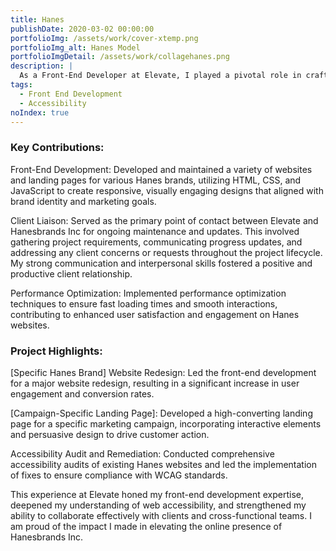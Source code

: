 ```yaml
---
title: Hanes
publishDate: 2020-03-02 00:00:00
portfolioImg: /assets/work/cover-xtemp.png
portfolioImg_alt: Hanes Model
portfolioImgDetail: /assets/work/collagehanes.png
description: |
  As a Front-End Developer at Elevate, I played a pivotal role in crafting the digital face of Hanesbrands Inc. My responsibilities spanned a wide spectrum of front-end development, web accessibility, and client communication.
tags:
  - Front End Development
  - Accessibility
noIndex: true
---
```


### Key Contributions:

Front-End Development: Developed and maintained a variety of websites and landing pages for various Hanes brands, utilizing HTML, CSS, and JavaScript to create responsive, visually engaging designs that aligned with brand identity and marketing goals.

Client Liaison: Served as the primary point of contact between Elevate and Hanesbrands Inc for ongoing maintenance and updates. This involved gathering project requirements, communicating progress updates, and addressing any client concerns or requests throughout the project lifecycle. My strong communication and interpersonal skills fostered a positive and productive client relationship.

Performance Optimization: Implemented performance optimization techniques to ensure fast loading times and smooth interactions, contributing to enhanced user satisfaction and engagement on Hanes websites.

### Project Highlights:

[Specific Hanes Brand] Website Redesign: Led the front-end development for a major website redesign, resulting in a significant increase in user engagement and conversion rates.

[Campaign-Specific Landing Page]: Developed a high-converting landing page for a specific marketing campaign, incorporating interactive elements and persuasive design to drive customer action.

Accessibility Audit and Remediation: Conducted comprehensive accessibility audits of existing Hanes websites and led the implementation of fixes to ensure compliance with WCAG standards.

This experience at Elevate honed my front-end development expertise, deepened my understanding of web accessibility, and strengthened my ability to collaborate effectively with clients and cross-functional teams. I am proud of the impact I made in elevating the online presence of Hanesbrands Inc.
